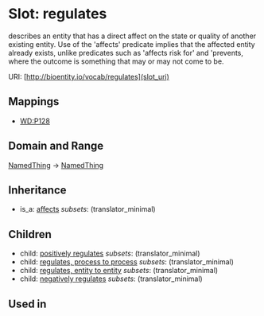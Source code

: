 # Slot: regulates


describes an entity that has a direct affect on the state or quality of another existing entity. Use of the 'affects' predicate implies that the affected entity already exists, unlike predicates such as 'affects risk for' and 'prevents, where the outcome is something that may or may not come to be.

URI: [http://bioentity.io/vocab/regulates](slot_uri)
## Mappings

 * [WD:P128](http://purl.obolibrary.org/obo/WD_P128)
## Domain and Range

[NamedThing](NamedThing.md) -> [NamedThing](NamedThing.md)
## Inheritance

 *  is_a: [affects](affects.md) *subsets*: (translator_minimal)
## Children

 *  child: [positively regulates](positively_regulates.md) *subsets*: (translator_minimal)
 *  child: [regulates, process to process](regulates_process_to_process.md) *subsets*: (translator_minimal)
 *  child: [regulates, entity to entity](regulates_entity_to_entity.md) *subsets*: (translator_minimal)
 *  child: [negatively regulates](negatively_regulates.md) *subsets*: (translator_minimal)
## Used in

